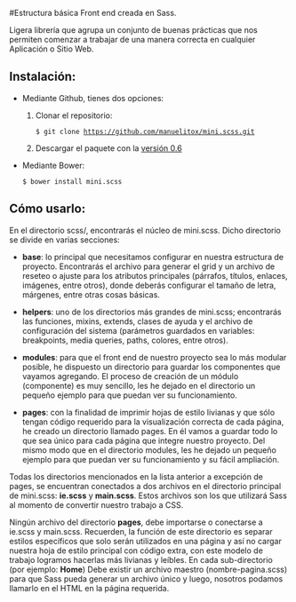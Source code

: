 #Estructura básica Front end creada en Sass. 

Ligera librería que agrupa un conjunto de buenas prácticas que nos permiten comenzar a trabajar de una manera correcta en cualquier Aplicación o Sitio Web.

## Instalación:

* Mediante Github, tienes dos opciones: 

	1. Clonar el repositorio: 
		
		<code>$ git clone https://github.com/manuelitox/mini.scss.git</code>

	2. Descargar el paquete con la [versión 0.6](https://github.com/manuelitox/mini.scss/releases/tag/0.6) 


* Mediante Bower: 

	<code>$ bower install mini.scss</code>
	
## Cómo usarlo: 

En el directorio scss/, encontrarás el núcleo de mini.scss. Dicho directorio se divide en varias secciones:

* **base**: lo principal que necesitamos configurar en nuestra estructura de proyecto. Encontrarás el archivo para generar el grid y un archivo de reseteo o ajuste para los atributos principales (párrafos, títulos, enlaces, imágenes, entre otros), donde deberás configurar el tamaño de letra, márgenes, entre otras cosas básicas.

* **helpers**: uno de los directorios más grandes de mini.scss; encontrarás las funciones, mixins, extends, clases de ayuda y el archivo de configuración del sistema (parámetros guardados en variables: breakpoints, media queries, paths, colores, entre otros).

* **modules**: para que el front end de nuestro proyecto sea lo más modular posible, he dispuesto un directorio para guardar los componentes que vayamos agregando. El proceso de creación de un módulo (componente) es muy sencillo, les he dejado en el directorio un pequeño ejemplo para que puedan ver su funcionamiento.

* **pages**: con la finalidad de imprimir hojas de estilo livianas y que sólo tengan código requerido para la visualización correcta de cada página, he creado un directorio llamado pages. En él vamos a guardar todo lo que sea único para cada página que integre nuestro proyecto. Del mismo modo que en el directorio modules, les he dejado un pequeño ejemplo para que puedan ver su funcionamiento y su fácil ampliación.

Todas los directorios mencionados en la lista anterior a excepción de pages, se encuentran conectados a dos archivos en el directorio principal de mini.scss: **ie.scss** y **main.scss**. Estos archivos son los que utilizará Sass al momento de convertir nuestro trabajo a CSS.

Ningún archivo del directorio **pages**, debe importarse o conectarse a ie.scss y main.scss. Recuerden, la función de este directorio es separar estilos específicos que solo serán utilizados en una página y así no cargar nuestra hoja de estilo principal con código extra, con este modelo de trabajo logramos hacerlas más livianas y leíbles. En cada sub-directorio (por ejemplo: **Home**) Debe existir un archivo maestro (nombre-pagina.scss) para que Sass pueda generar un archivo único y luego, nosotros podamos llamarlo en el HTML en la página requerida.